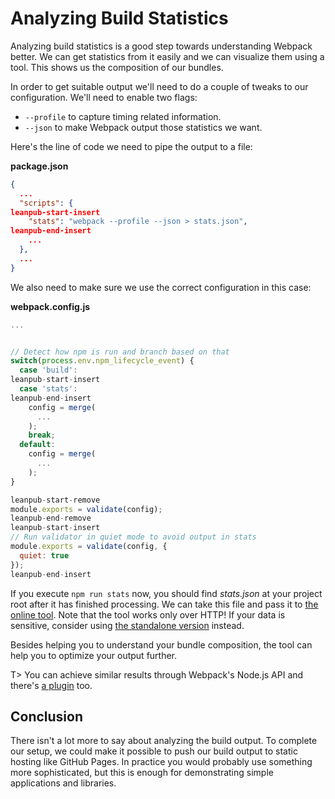 # Analyzing Build Statistics

Analyzing build statistics is a good step towards understanding Webpack better. We can get statistics from it easily and we can visualize them using a tool. This shows us the composition of our bundles.

In order to get suitable output we'll need to do a couple of tweaks to our configuration. We'll need to enable two flags:

* `--profile` to capture timing related information.
* `--json` to make Webpack output those statistics we want.

Here's the line of code we need to pipe the output to a file:

**package.json**

```json
{
  ...
  "scripts": {
leanpub-start-insert
    "stats": "webpack --profile --json > stats.json",
leanpub-end-insert
    ...
  },
  ...
}
```

We also need to make sure we use the correct configuration in this case:

**webpack.config.js**

```javascript
...


// Detect how npm is run and branch based on that
switch(process.env.npm_lifecycle_event) {
  case 'build':
leanpub-start-insert
  case 'stats':
leanpub-end-insert
    config = merge(
      ...
    );
    break;
  default:
    config = merge(
      ...
    );
}

leanpub-start-remove
module.exports = validate(config);
leanpub-end-remove
leanpub-start-insert
// Run validator in quiet mode to avoid output in stats
module.exports = validate(config, {
  quiet: true
});
leanpub-end-insert
```

If you execute `npm run stats` now, you should find *stats.json* at your project root after it has finished processing. We can take this file and pass it to [the online tool](http://webpack.github.io/analyse/). Note that the tool works only over HTTP! If your data is sensitive, consider using [the standalone version](https://github.com/webpack/analyse) instead.

Besides helping you to understand your bundle composition, the tool can help you to optimize your output further.

T> You can achieve similar results through Webpack's Node.js API and there's [a plugin](https://www.npmjs.com/package/stats-webpack-plugin) too.

## Conclusion

There isn't a lot more to say about analyzing the build output. To complete our setup, we could make it possible to push our build output to static hosting like GitHub Pages. In practice you would probably use something more sophisticated, but this is enough for demonstrating simple applications and libraries.
